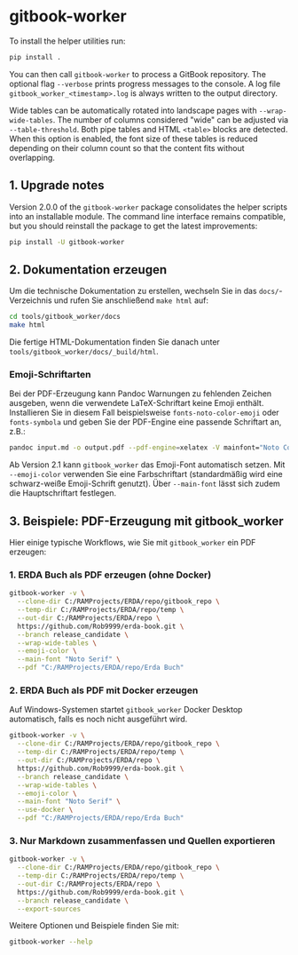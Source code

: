 # gitbook-worker

To install the helper utilities run:

```bash
pip install .
```

You can then call `gitbook-worker` to process a GitBook repository.
The optional flag `--verbose` prints progress messages to the console. A log
file `gitbook_worker_<timestamp>.log` is always written to the output directory.

Wide tables can be automatically rotated into landscape pages with
`--wrap-wide-tables`. The number of columns considered "wide" can be adjusted
via `--table-threshold`. Both pipe tables and HTML `<table>` blocks are
detected. When this option is enabled, the font size of these tables is reduced
depending on their column count so that the content fits without overlapping.

## 1. Upgrade notes

Version 2.0.0 of the `gitbook-worker` package consolidates the helper scripts into
an installable module. The command line interface remains compatible, but you
should reinstall the package to get the latest improvements:

```bash
pip install -U gitbook-worker
```

## 2. Dokumentation erzeugen

Um die technische Dokumentation zu erstellen, wechseln Sie in das `docs/`-Verzeichnis und rufen Sie anschließend `make html` auf:

```bash
cd tools/gitbook_worker/docs
make html
```

Die fertige HTML-Dokumentation finden Sie danach unter `tools/gitbook_worker/docs/_build/html`.

### Emoji-Schriftarten

Bei der PDF-Erzeugung kann Pandoc Warnungen zu fehlenden Zeichen ausgeben,
wenn die verwendete LaTeX-Schriftart keine Emoji enthält. Installieren Sie in
diesem Fall beispielsweise `fonts-noto-color-emoji` oder `fonts-symbola` und
geben Sie der PDF-Engine eine passende Schriftart an, z.B.:

```bash
pandoc input.md -o output.pdf --pdf-engine=xelatex -V mainfont="Noto Color Emoji"
```

Ab Version 2.1 kann `gitbook_worker` das Emoji-Font automatisch setzen. Mit
`--emoji-color` verwenden Sie eine Farbschriftart (standardmäßig wird eine
schwarz-weiße Emoji-Schrift genutzt). Über `--main-font` lässt sich zudem die
Hauptschriftart festlegen.

## 3. Beispiele: PDF-Erzeugung mit gitbook_worker

Hier einige typische Workflows, wie Sie mit `gitbook_worker` ein PDF erzeugen:

### 1. ERDA Buch als PDF erzeugen (ohne Docker)

```bash
gitbook-worker -v \
  --clone-dir C:/RAMProjects/ERDA/repo/gitbook_repo \
  --temp-dir C:/RAMProjects/ERDA/repo/temp \
  --out-dir C:/RAMProjects/ERDA/repo \
  https://github.com/Rob9999/erda-book.git \
  --branch release_candidate \
  --wrap-wide-tables \
  --emoji-color \
  --main-font "Noto Serif" \
  --pdf "C:/RAMProjects/ERDA/repo/Erda Buch"
```

### 2. ERDA Buch als PDF mit Docker erzeugen

Auf Windows-Systemen startet `gitbook_worker` Docker Desktop automatisch,
falls es noch nicht ausgeführt wird.

```bash
gitbook-worker -v \
  --clone-dir C:/RAMProjects/ERDA/repo/gitbook_repo \
  --temp-dir C:/RAMProjects/ERDA/repo/temp \
  --out-dir C:/RAMProjects/ERDA/repo \
  https://github.com/Rob9999/erda-book.git \
  --branch release_candidate \
  --wrap-wide-tables \
  --emoji-color \
  --main-font "Noto Serif" \
  --use-docker \
  --pdf "C:/RAMProjects/ERDA/repo/Erda Buch"
```

### 3. Nur Markdown zusammenfassen und Quellen exportieren

```bash
gitbook-worker -v \
  --clone-dir C:/RAMProjects/ERDA/repo/gitbook_repo \
  --temp-dir C:/RAMProjects/ERDA/repo/temp \
  --out-dir C:/RAMProjects/ERDA/repo \
  https://github.com/Rob9999/erda-book.git \
  --branch release_candidate \
  --export-sources
```

Weitere Optionen und Beispiele finden Sie mit:

```bash
gitbook-worker --help
```